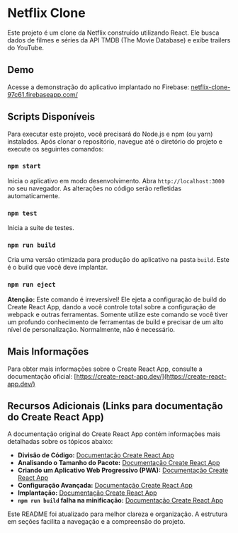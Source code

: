 # Netflix Clone

Este projeto é um clone da Netflix construído utilizando React.  Ele busca dados de filmes e séries da API TMDB (The Movie Database) e exibe trailers do YouTube.


## Demo

Acesse a demonstração do aplicativo implantado no Firebase: [netflix-clone-97c61.firebaseapp.com/](netflix-clone-97c61.firebaseapp.com/)


## Scripts Disponíveis

Para executar este projeto, você precisará do Node.js e npm (ou yarn) instalados.  Após clonar o repositório, navegue até o diretório do projeto e execute os seguintes comandos:

### `npm start`

Inicia o aplicativo em modo desenvolvimento. Abra `http://localhost:3000` no seu navegador.  As alterações no código serão refletidas automaticamente.


### `npm test`

Inicia a suíte de testes.


### `npm run build`

Cria uma versão otimizada para produção do aplicativo na pasta `build`.  Este é o build que você deve implantar.


### `npm run eject`

**Atenção:** Este comando é irreversível! Ele ejeta a configuração de build do Create React App, dando a você controle total sobre a configuração de webpack e outras ferramentas.  Somente utilize este comando se você tiver um profundo conhecimento de ferramentas de build e precisar de um alto nível de personalização.  Normalmente, não é necessário.


## Mais Informações

Para obter mais informações sobre o Create React App, consulte a documentação oficial: [https://create-react-app.dev/](https://create-react-app.dev/)


## Recursos Adicionais (Links para documentação do Create React App)

A documentação original do Create React App contém informações mais detalhadas sobre os tópicos abaixo:

* **Divisão de Código:**  [Documentação Create React App](https://create-react-app.dev/docs/code-splitting/)
* **Analisando o Tamanho do Pacote:** [Documentação Create React App](https://create-react-app.dev/docs/analyzing-the-bundle-size/)
* **Criando um Aplicativo Web Progressivo (PWA):** [Documentação Create React App](https://create-react-app.dev/docs/making-a-progressive-web-app/)
* **Configuração Avançada:** [Documentação Create React App](https://create-react-app.dev/docs/advanced-configuration/)
* **Implantação:** [Documentação Create React App](https://create-react-app.dev/docs/deployment/)
* **`npm run build` falha na minificação:** [Documentação Create React App](https://create-react-app.dev/docs/troubleshooting#npm-run-build-fails-to-minify)


Este README foi atualizado para melhor clareza e organização.  A estrutura em seções facilita a navegação e a compreensão do projeto.
